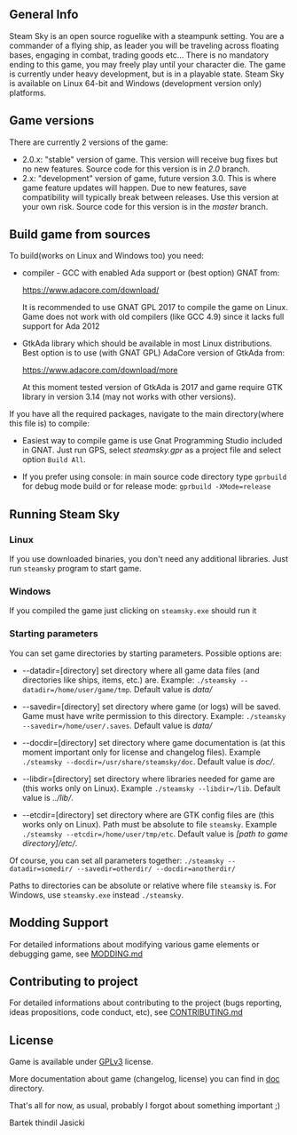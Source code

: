 ## General Info

Steam Sky is an open source roguelike with a steampunk setting. You are a 
commander of a flying ship, as leader you will be traveling across floating 
bases, engaging in combat, trading goods etc... There is no mandatory ending
to this game, you may freely play until your character die. The game is 
currently under heavy development, but is in a playable state. Steam Sky is 
available on Linux 64-bit and Windows (development version only) platforms.

## Game versions
There are currently 2 versions of the game:
- 2.0.x: "stable" version of game. This version will receive bug fixes but
  no new features. Source code for this version is in *2.0* branch.
- 2.x: "development" version of game, future version 3.0. This is where 
  game feature updates will happen. Due to new features, save compatibility 
  will typically break between releases. Use this version at your own risk. 
  Source code for this version is in the *master* branch.

## Build game from sources

To build(works on Linux and Windows too) you need:

* compiler - GCC with enabled Ada support or (best option) GNAT from: 
  
  https://www.adacore.com/download/

  It is recommended to use GNAT GPL 2017 to compile the game on Linux.
  Game does not work with old compilers (like GCC 4.9) since it 
  lacks full support for Ada 2012

* GtkAda library which should be available in most Linux distributions. Best
  option is to use (with GNAT GPL) AdaCore version of GtkAda from:
  
  https://www.adacore.com/download/more

  At this moment tested version of GtkAda is 2017 and game require GTK library
  in version 3.14 (may not works with other versions).

If you have all the required packages, navigate to the main directory(where 
this file is) to compile:

* Easiest way to compile game is use Gnat Programming Studio included in GNAT. 
  Just run GPS, select *steamsky.gpr* as a project file and select option 
  `Build All`.

* If you prefer using console: in main source code directory type `gprbuild` 
  for debug mode build or for release mode: `gprbuild -XMode=release`


## Running Steam Sky

### Linux
If you use downloaded binaries, you don't need any additional libraries. Just
run `steamsky` program to start game.

### Windows
If you compiled the game just clicking on `steamsky.exe` should run it

### Starting parameters
You can set game directories by starting parameters. Possible options are:

* --datadir=[directory] set directory where all game data files (and
  directories like ships, items, etc.) are. Example: `./steamsky
  --datadir=/home/user/game/tmp`. Default value is *data/*

* --savedir=[directory] set directory where game (or logs) will be saved. Game
  must have write permission to this directory. Example: `./steamsky
  --savedir=/home/user/.saves`. Default value is *data/*

* --docdir=[directory] set directory where game documentation is (at this
  moment important only for license and changelog files). Example `./steamsky
  --docdir=/usr/share/steamsky/doc`. Default value is *doc/*.

* --libdir=[directory] set directory where libraries needed for game are (this
  works only on Linux). Example `./steamsky --libdir=/lib`. Default value is 
  *../lib/*.

* --etcdir=[directory] set directory where are GTK config files are (this works
  only on Linux). Path must be absolute to file `steamsky`. Example `./steamsky
  --etcdir=/home/user/tmp/etc`. Default value is 
  *[path to game directory]/etc/*.

Of course, you can set all parameters together: `./steamsky --datadir=somedir/
--savedir=otherdir/ --docdir=anotherdir/`

Paths to directories can be absolute or relative where file `steamsky` is. For
Windows, use `steamsky.exe` instead `./steamsky`.

## Modding Support
For detailed informations about modifying various game elements or debugging
game, see [MODDING.md](bin/doc/MODDING.md)

## Contributing to project
For detailed informations about contributing to the project (bugs reporting, 
ideas propositions, code conduct, etc), see 
[CONTRIBUTING.md](bin/doc/CONTRIBUTING.md)

## License
Game is available under [GPLv3](bin/doc/COPYING) license.

More documentation about game (changelog, license) you can find in
[doc](bin/doc) directory.

That's all for now, as usual, probably I forgot about something important ;)

Bartek thindil Jasicki
